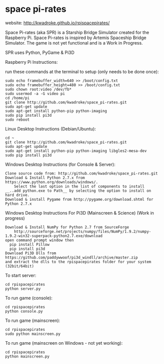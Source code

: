 space pi-rates
==============
website: http://kwadroke.github.io/rpispacepirates/

Space Pi-rates (aka SPR) is a Starship Bridge Simulator created for the Raspberry Pi. Space Pi-rates is inspired by Artemis Spaceship Bridge Simulator. The game is not yet functional and is a Work in Progress.

SPR uses Python, PyGame & Pi3D  



Raspberry Pi Instructions:

run these commands at the terminal to setup (only needs to be done once):

    sudo echo framebuffer_width=640 >> /boot/config.txt
    sudo echo framebuffer_height=480 >> /boot/config.txt
    sudo chown root:video /dev/fb*
    sudo usermod -a -G video pi
    cd /home/pi
    git clone http://github.com/kwadroke/space_pi-rates.git
    sudo apt-get update
    sudo apt-get install python-pip python-imaging
    sudo pip install pi3d
    sudo reboot

Linux Desktop Instructions (Debian/Ubuntu):

    cd ~
    git clone http://github.com/kwadroke/space_pi-rates.git
    sudo apt-get update
    sudo apt-get install python-pip python-imaging libgles2-mesa-dev
    sudo pip install pi3d


Windows Desktop Instructions (for Console & Server):

    Clone source code from: http://github.com/kwadroke/space_pi-rates.git
    Download & Install Python 2.7.x from https://www.python.org/downloads/windows/.
        Select the last option in the list of components to install  __..add python.exe to Path__ by selecting the option to install on hard drive.
    Download & install Pygame from http://pygame.org/download.shtml for Python 2.7.x


Windows Desktop Instructions For Pi3D (Mainscreen & Science) (Work in progress)

    Download & Install NumPy for Python 2.7 from SourceForge
        http://sourceforge.net/projects/numpy/files/NumPy/1.9.2/numpy-1.9.2-win32-superpack-python2.7.exe/download
    open command prompt window then
      pip install Pillow
      pip install pi3d
    Download Pi3D Dlls from https://github.com/paddywwoof/pi3d_windll/archive/master.zip
    and extract the dlls to the rpispacepirates folder for your system (32bit/64bit)


To start server:

    cd rpispacepirates
    python server.py


To run game (console):

    cd rpispacepirates
    python console.py


To run game (mainscreen):

    cd rpispacepirates
    sudo python mainscreen.py


To run game (mainscreen on Windows - not yet working):

    cd rpispacepirates
    python mainscreen.py
